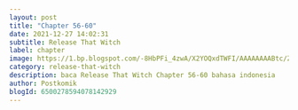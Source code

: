 ```yaml
---
layout: post 
title: "Chapter 56-60"
date: 2021-12-27 14:02:31
subtitle: Release That Witch
label: chapter
image: https://1.bp.blogspot.com/-8HbPFi_4zwA/X2YOQxdTWFI/AAAAAAAABtc/ZjC0JIX7L0U2HaOAmowwAI8VFU6UIeuVwCLcBGAsYHQ/s72-c/rtw-794747-eGILJ7Is.jpg
category: release-that-witch
description: baca Release That Witch Chapter 56-60 bahasa indonesia 
author: Postkomik
blogId: 6500278594078142929
---
```

